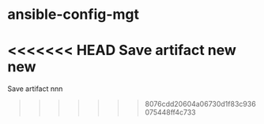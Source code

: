 # ansible-config-mgt
<<<<<<< HEAD
Save artifact new new
=======
Save artifact nnn
>>>>>>> 8076cdd20604a06730d1f83c936075448ff4c733
